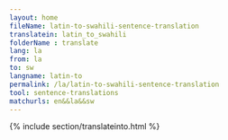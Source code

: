```yaml
---
layout: home
fileName: latin-to-swahili-sentence-translation
translatein: latin_to_swahili
folderName : translate
lang: la
from: la
to: sw
langname: latin-to
permalink: /la/latin-to-swahili-sentence-translation
tool: sentence-translations
matchurls: en&&la&&sw
---
```

{% include section/translateinto.html %}

